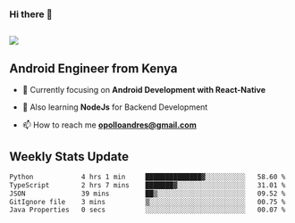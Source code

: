 ### Hi there 👋
<h2 align="left"><img src="https://readme-typing-svg.herokuapp.com?color=000000&lines=I'm+Andrew+Opollo😊;Welcome+to+my+Github😜"> </h2>

## Android Engineer from Kenya


- 🌱 Currently focusing on **Android Development with React-Native**

- 🔭 Also learning **NodeJs** for Backend Development

- 📫 How to reach me **opolloandres@gmail.com**


## Weekly Stats Update
<!--START_SECTION:waka-->

```txt
Python            4 hrs 1 min     ██████████████▓░░░░░░░░░░   58.60 %
TypeScript        2 hrs 7 mins    ███████▓░░░░░░░░░░░░░░░░░   31.01 %
JSON              39 mins         ██▒░░░░░░░░░░░░░░░░░░░░░░   09.52 %
GitIgnore file    3 mins          ▒░░░░░░░░░░░░░░░░░░░░░░░░   00.75 %
Java Properties   0 secs          ░░░░░░░░░░░░░░░░░░░░░░░░░   00.07 %
```

<!--END_SECTION:waka-->



